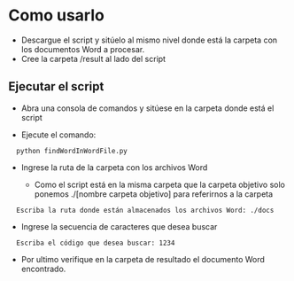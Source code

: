 # Como usarlo

  * Descargue el script y sitúelo al mismo nivel donde está la carpeta con los documentos Word a procesar.
  * Cree la carpeta /result al lado del script

## Ejecutar el script

  * Abra una consola de comandos y sitúese en la carpeta donde está el script

  * Ejecute el comando:

  ```
    python findWordInWordFile.py
  ```
  * Ingrese la ruta de la carpeta con los archivos Word

    - Como el script está en la misma carpeta que la carpeta objetivo
      solo ponemos ./[nombre carpeta objetivo] para referirnos a la carpeta

  ```
    Escriba la ruta donde están almacenados los archivos Word: ./docs
  ```

  * Ingrese la secuencia de caracteres que desea buscar

  ```
    Escriba el código que desea buscar: 1234
  ```

  * Por ultimo verifique en la carpeta de resultado el documento Word encontrado.

